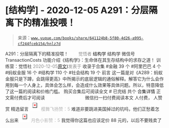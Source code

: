# [结构学] - 2020-12-05 A291：分层隔离下的精准投喂！

> 来源：[`www.yuque.com/books/share/641124b8-5f80-4d26-a995-cf244fceb154/hnlz7d`](https://www.yuque.com/books/share/641124b8-5f80-4d26-a995-cf244fceb154/hnlz7d)

<ne-p id="520f42f3293818f927861ebbd5b15da4_p_0" data-lake-id="520f42f3293818f927861ebbd5b15da4_p_0"><ne-text id="udb7ed930" style="color: rgb(51, 51, 51);">A291：分层隔离下的精准投喂！</ne-text></ne-p> <ne-p id="16431f7a15502fc318d5cf09bba37e63" data-lake-id="16431f7a15502fc318d5cf09bba37e63"><ne-text id="u23a9d0c0" ne-fontsize="12" style="color: rgb(255, 255, 255);">原创</ne-text><ne-text id="u65c4e54d" style="color: rgb(140, 140, 140);">觉悟者</ne-text> <ne-text id="ub9c15d72" ne-fontsize="14">结构学</ne-text></ne-p> <ne-p id="b566f53993c0f3c22974e0e9782fc1c0" data-lake-id="b566f53993c0f3c22974e0e9782fc1c0"><ne-text id="u9518e011" ne-fontsize="14" ne-bold="true" style="color: rgb(51, 51, 51);">结构学</ne-text></ne-p> <ne-p id="9a289a5fa858e207b9a06ca56a2c0ead" data-lake-id="9a289a5fa858e207b9a06ca56a2c0ead"><ne-text id="u75e6fa12" ne-fontsize="14" style="color: rgb(51, 51, 51);">微信号</ne-text><ne-text id="uca7fa088" ne-fontsize="14" style="color: rgb(51, 51, 51);">TransactionCosts</ne-text></ne-p> <ne-p id="b4774c259d3ead3ec9b01bf710da8132" data-lake-id="b4774c259d3ead3ec9b01bf710da8132"><ne-text id="u5e5fb665" ne-fontsize="14" style="color: rgb(51, 51, 51);">功能介绍</ne-text><ne-text id="u800595e2" ne-fontsize="14" style="color: rgb(51, 51, 51);">《结构学》：生命体在其生存结构中的求存之道！ 训练营：觉悟社</ne-text></ne-p> <ne-p id="32621dcd2c897c64ded0c848acb9822e" data-lake-id="32621dcd2c897c64ded0c848acb9822e"><ne-text id="ue1f584d8" style="color: rgb(140, 140, 140);">2020-12-05</ne-text>[<ne-text id="ufed32c65" ne-fontsize="14">原文</ne-text>](https://mp.weixin.qq.com/s?__biz=MzIzMDYwOTM0Mg==&mid=2247484828&idx=1&sn=e04894d9a01e37c8edb5562d2b0eaa19&chksm=e8b19d4ddfc6145b5803859c628b8b7c24083c66fff9e3a943e82d3e3b7b40a8bad9bed858f8#rd))<ne-text id="u1d7195d1" ne-fontsize="14" style="color: rgb(140, 140, 140);">发表于</ne-text></ne-p> <ne-p id="b670ae5aa8cba7e1a3bfa2123e134ab2" data-lake-id="b670ae5aa8cba7e1a3bfa2123e134ab2"><ne-text id="uf5a3fee4" style="color: rgb(51, 51, 51);">收录于合集</ne-text></ne-p> <ne-p id="09e43c4ce3048dd9696c4085c85f1f2c" data-lake-id="09e43c4ce3048dd9696c4085c85f1f2c"><ne-text id="u0d4e7583" style="color: rgb(51, 51, 51);">#金融 39 个</ne-text></ne-p> <ne-p id="a0506b54b6527ae3e5183480b5dc5e01" data-lake-id="a0506b54b6527ae3e5183480b5dc5e01"><ne-text id="u9d299faf" style="color: rgb(51, 51, 51);">#阿里巴巴 4 个</ne-text></ne-p> <ne-p id="8f40578aee289bd6100c36516db8528c" data-lake-id="8f40578aee289bd6100c36516db8528c"><ne-text id="u2c994bf5" style="color: rgb(51, 51, 51);">#蚂蚁金服 16 个</ne-text></ne-p> <ne-p id="b01387364e7b0e686e06571150581887" data-lake-id="b01387364e7b0e686e06571150581887"><ne-text id="uf00bab9b" style="color: rgb(51, 51, 51);">#结构学 110 个</ne-text></ne-p> <ne-p id="ed264b5de7540f4d6b63383efcbebf86" data-lake-id="ed264b5de7540f4d6b63383efcbebf86"><ne-text id="u65082aa5" style="color: rgb(51, 51, 51);">#社会结构 19 个</ne-text></ne-p> <ne-p id="2ae6d56a57267bec8013d66e9cc1c110" data-lake-id="2ae6d56a57267bec8013d66e9cc1c110"><ne-text id="u5f80fdfd" style="color: rgb(51, 51, 51);">前言</ne-text></ne-p> <ne-p id="ef65ae56ef042162863fe46e77b94b5f" data-lake-id="ef65ae56ef042162863fe46e77b94b5f"><ne-text id="ufefd7723" style="color: rgb(51, 51, 51);">这一篇是对《A289：蚂蚁金服只是下蹲，会跳得更高》中所揭示的底层逻辑的通俗解释。解答它为什么会作用到每一个人身上，具体会怎么样，会造成什么效果等具体问题。所以，特意降低了这一篇的阅读和价格门槛。</ne-text></ne-p> <ne-p id="561527b142fc7f77ba25ee9f70d166db" data-lake-id="561527b142fc7f77ba25ee9f70d166db" ne-alignment="center"><ne-text id="u14ee5edf" style="color: rgb(51, 51, 51);">购买合集后可阅读全文</ne-text></ne-p> <ne-p id="6e9ec00ad247b5e8661451dd123a0297" data-lake-id="6e9ec00ad247b5e8661451dd123a0297" ne-alignment="center"><ne-text id="ue69b54bd" style="color: rgb(51, 51, 51);">#</ne-text></ne-p> <ne-p id="d87f374c91fda1421f82af0ee857802b" data-lake-id="d87f374c91fda1421f82af0ee857802b" ne-alignment="center"><ne-text id="u597a531c" style="color: rgb(51, 51, 51);">已完结 共个</ne-text></ne-p> <ne-p id="b3f17d63690a0fc1dbc9c6c294c770dc" data-lake-id="b3f17d63690a0fc1dbc9c6c294c770dc" ne-alignment="center"><ne-text id="u09329687" ne-fontsize="16">合集详情</ne-text></ne-p> <ne-p id="5e0b9210b65588c659b3d79f6e608b84" data-lake-id="5e0b9210b65588c659b3d79f6e608b84" ne-alignment="center"><ne-text id="u3e680aa3" style="color: rgb(51, 51, 51);">正文需付费后才可阅读</ne-text></ne-p> <ne-p id="9802ae078f359258a459d0154204299a" data-lake-id="9802ae078f359258a459d0154204299a" ne-alignment="center"><ne-text id="u94900212" style="color: rgb(255, 255, 255);">加载中</ne-text></ne-p> <ne-p id="c17f757469e47719978221a2268f59ec" data-lake-id="c17f757469e47719978221a2268f59ec" ne-alignment="center"><ne-text id="u26f416f9" style="color: rgb(255, 255, 255);"> 微信豆购买</ne-text></ne-p> <ne-p id="c785d2c05999b1ebf6f6974896fd3764" data-lake-id="c785d2c05999b1ebf6f6974896fd3764" ne-alignment="center"><ne-text id="u1e4b4bae" style="color: rgb(51, 51, 51);">微信扫一扫付费阅读本文</ne-text></ne-p> <ne-p id="04912471789cdb4c5e6927a80ea58955" data-lake-id="04912471789cdb4c5e6927a80ea58955" ne-alignment="center"><ne-text id="ua3639b14" ne-fontsize="13" style="color: rgb(51, 51, 51);">人付费， 人赞赏</ne-text></ne-p> <ne-h3 id="CN31G" data-lake-id="CN31G"><ne-heading-ext><ne-heading-anchor></ne-heading-anchor><ne-heading-fold></ne-heading-fold></ne-heading-ext><ne-heading-content><ne-text id="ue4fdc681" ne-fontsize="16" style="color: rgb(51, 51, 51);">精选留言</ne-text></ne-heading-content></ne-h3> <ne-p id="69e0817a81ad2edf47e5802a6d697d2e" data-lake-id="69e0817a81ad2edf47e5802a6d697d2e"><ne-card data-card-name="image" data-card-type="inline" id="Jb8sb" data-event-boundary="card" style="color: rgb(51, 51, 51);">![](img/a06628964602aa8bcb62e37f087e4baf.png)  <ne-p id="6468ee54829bdc9cd27067ecb6cccbdf" data-lake-id="6468ee54829bdc9cd27067ecb6cccbdf"><ne-text id="u3174661e" style="color: rgb(179, 179, 179);">樱舞飞扬赞：5</ne-text></ne-p> <ne-p id="e972c68f12afd6126a69e16a072d24b0" data-lake-id="e972c68f12afd6126a69e16a072d24b0"><ne-text id="u232bbbee" style="color: rgb(51, 51, 51);">难道非要跳进美国掉过的坑吗，他们正愁着怎么出来</ne-text></ne-p> <ne-p id="25ae80e71d2d449a358889e411acfacf" data-lake-id="25ae80e71d2d449a358889e411acfacf"><ne-card data-card-name="image" data-card-type="inline" id="zPVnp" data-event-boundary="card" style="color: rgb(51, 51, 51);">![](img/5ad3da7cfcfb2c2e31f28de8e30fa055.png)  <ne-p id="fb9b7c720b18bb01391336ebeaeb0607" data-lake-id="fb9b7c720b18bb01391336ebeaeb0607"><ne-text id="uad57ceb2" style="color: rgb(179, 179, 179);">月色小影赞：5</ne-text></ne-p> <ne-p id="2dfafcd7e9e8acb42ffae68d62bb6856" data-lake-id="2dfafcd7e9e8acb42ffae68d62bb6856"><ne-text id="uf7de45a3" style="color: rgb(51, 51, 51);">我觉得你这篇也应该定价 88 元的，以后不要贱卖了</ne-text></ne-p></ne-card></ne-p></ne-card></ne-p>